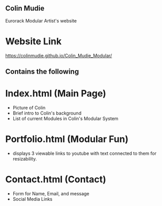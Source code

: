 ## Colin Mudie

Eurorack Modular Artist's website

# Website Link
https://colinmudie.github.io/Colin_Mudie_Modular/

## Contains the following

# Index.html (Main Page)

* Picture of Colin
* Brief intro to Colin's background
* List of current Modules in Colin's Modular System

# Portfolio.html (Modular Fun)

* displays 3 viewable links to youtube with text connected to them for resizability.

# Contact.html (Contact)

* Form for Name, Email, and message
* Social Media Links



